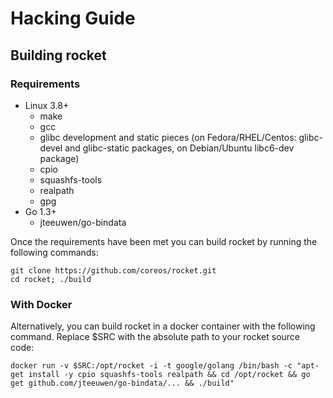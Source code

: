 # Hacking Guide

## Building rocket

### Requirements

* Linux 3.8+
  * make
  * gcc
  * glibc development and static pieces (on Fedora/RHEL/Centos: glibc-devel and glibc-static packages, on Debian/Ubuntu libc6-dev package)
  * cpio
  * squashfs-tools
  * realpath
  * gpg
* Go 1.3+
  * jteeuwen/go-bindata

Once the requirements have been met you can build rocket by running the following commands:

```
git clone https://github.com/coreos/rocket.git
cd rocket; ./build
```

### With Docker

Alternatively, you can build rocket in a docker container with the following command. Replace $SRC with the absolute path to your rocket source code:

```
docker run -v $SRC:/opt/rocket -i -t google/golang /bin/bash -c "apt-get install -y cpio squashfs-tools realpath && cd /opt/rocket && go get github.com/jteeuwen/go-bindata/... && ./build"
```
